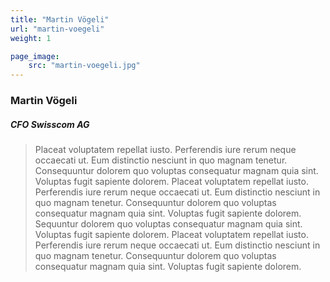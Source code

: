 ```yaml
---
title: "Martin Vögeli"
url: "martin-voegeli"
weight: 1

page_image:
    src: "martin-voegeli.jpg"
---
```

### Martin Vögeli
##### CFO Swisscom AG

> Placeat voluptatem repellat iusto. Perferendis iure rerum neque occaecati ut. Eum distinctio nesciunt in quo magnam tenetur. Consequuntur dolorem quo voluptas consequatur magnam quia sint. Voluptas fugit sapiente dolorem. Placeat voluptatem repellat iusto. Perferendis iure rerum neque occaecati ut. Eum distinctio nesciunt in quo magnam tenetur. Consequuntur dolorem quo voluptas consequatur magnam quia sint. Voluptas fugit sapiente dolorem. Sequuntur dolorem quo voluptas consequatur magnam quia sint. Voluptas fugit sapiente dolorem. Placeat voluptatem repellat iusto. Perferendis iure rerum neque occaecati ut. Eum distinctio nesciunt in quo magnam tenetur. Consequuntur dolorem quo voluptas consequatur magnam quia sint. Voluptas fugit sapiente dolorem.
